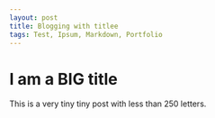 ```yaml
---
layout: post
title: Blogging with titlee
tags: Test, Ipsum, Markdown, Portfolio
---
```


# I am a BIG title

This is a very tiny tiny post with less than 250 letters.
